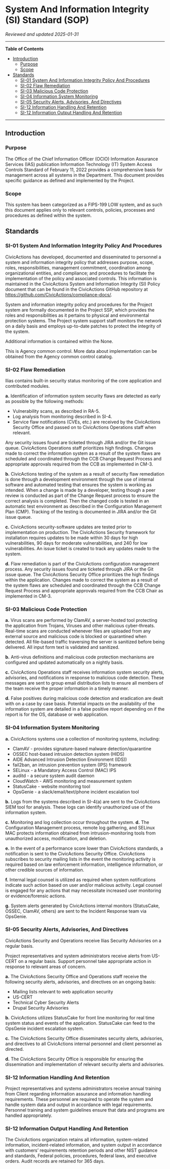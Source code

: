 # System And Information Integrity (SI) Standard (SOP)

*Reviewed and updated 2025-01-31*

----

**Table of Contents**
<!--TOC-->

- [Introduction](#introduction)
  - [Purpose](#purpose)
  - [Scope](#scope)
- [Standards](#standards)
  - [SI-01 System And Information Integrity Policy And Procedures](#si-01-system-and-information-integrity-policy-and-procedures)
  - [SI-02 Flaw Remediation](#si-02-flaw-remediation)
  - [SI-03 Malicious Code Protection](#si-03-malicious-code-protection)
  - [SI-04 Information System Monitoring](#si-04-information-system-monitoring)
  - [SI-05 Security Alerts, Advisories, And Directives](#si-05-security-alerts-advisories-and-directives)
  - [SI-12 Information Handling And Retention](#si-12-information-handling-and-retention)
  - [SI-12 Information Output Handling And Retention](#si-12-information-output-handling-and-retention)

<!--TOC-->

----

## Introduction

### Purpose

The Office of the Chief Information Officer (OCIO) Information Assurance Services (IAS) publication Information Technology (IT) System Access Controls Standard of February 11, 2022 provides a comprehensive basis for management across all systems in the Department. This document provides specific guidance as defined and implemented by the Project.

### Scope

This system has been categorized as a FIPS-199 LOW system, and as such this document applies only to relevant controls, policies, processes and procedures as defined within the system.

## Standards

### SI-01 System And Information Integrity Policy And Procedures

CivicActions has developed, documented and disseminated to personnel a system and information integrity policy that addresses purpose, scope, roles, responsibilities, management commitment, coordination among organizational entities, and compliance; and procedures to facilitate the implementation of the policy and associated controls. This information is maintained in the CivicActions System and Information Integrity (SI) Policy document that can be found in the CivicActions GitHub repository at <https://github.com/CivicActions/compliance-docs/>.


System and information integrity policy and procedures for the Project system are formally documented in the Project SSP, which provides the roles and responsibilities as it pertains to physical and environmental protection systems. The Project system support staff monitors the network on a daily basis and employs up-to-date patches to protect the integrity of the system.

Additional information is contained within the None.

This is Agency common control. More data about implementation can be obtained from the Agency common control catalog.


### SI-02 Flaw Remediation

Ilias contains built-in security status monitoring of the core application and contributed modules.

**a.**	Identification of information system security flaws are detected as early as possible by the following methods:

- Vulnerability scans, as described in RA-5.
- Log analysis from monitoring described in SI-4.
- Service flaw notifications (CVEs, etc.) are received by the
  CivicActions Security Office and passed on to
  CivicActions Operations staff when relevant.

Any security issues found are ticketed through JIRA and/or the Git issue queue. CivicActions Operations staff prioritizes high findings. Changes made to correct the information system as a result of the system flaws are scheduled and coordinated through the CCB Change Request Process and appropriate approvals required from the CCB as implemented in CM-3.

**b.**	CivicActions testing of the system as a result of security flaw remediation is done through a development environment through the use of internal software and automated testing that ensures the system is working as intended. When a change is made by a developer, testing though a peer review is conducted as part of the Change Request process to ensure the correct analysis is completed. Then the changed code is tested in an automatic test environment as described in the Configuration Management Plan (CMP). Tracking of the testing is documented in JIRA and/or the Git issue queue.

**c.**	CivicActions security-software updates are tested prior to implementation on production. The CivicActions Security framework for installation requires updates to be made within 30 days for high vulnerabilities, 90 days for moderate vulnerabilities, and 240 for low vulnerabilities. An issue ticket is created to track any updates made to the system.

**d.**	Flaw remediation is part of the CivicActions configuration management process. Any security issues found are ticketed through JIRA or the Git issue queue. The CivicActions Security Office prioritizes the high findings within the application. Changes made to correct the system as a result of the system flaws are scheduled and coordinated through the CCB Change Request Process and appropriate approvals required from the CCB Chair as implemented in CM-3.

### SI-03 Malicious Code Protection

**a.**	Virus scans are performed by ClamAV, a server-hosted tool protecting the application from Trojans, Viruses and other malicious cyber-threats. Real-time scans are conducted whenever files are uploaded from any external source and malicious code is blocked or quarantined when detected. All file-based traffic traversing the server is sanitized before being delivered. All input form text is validated and sanitized.

**b.**	Anti-virus definitions and malicious code protection mechanisms are configured and updated automatically on a nightly basis.

**c.**	CivicActions Operations staff receives information system security alerts, advisories, and notifications in response to malicious code detection. These messages are sent to group email distribution lists to ensure all members of the team receive the proper information in a timely manner.

**d.**	False positives during malicious code detection and eradication are dealt with on a case by case basis. Potential impacts on the availability of the information system are detailed in a false positive report depending on if the report is for the OS, database or web application.

### SI-04 Information System Monitoring

**a.**	CivicActions systems use a collection of monitoring systems, including:

- ClamAV - provides signature-based malware detection/quarantine
- OSSEC host-based intrusion detection system (HIDS)
- AIDE Advanced Intrusion Detection Environment (IDS))
- fail2ban, an intrusion prevention system (IPS) framework
- SELinux - a Mandatory Access Control (MAC) IPS
- auditd - a secure system audit daemon
- CloudWatch - AWS monitoring and measurement system
- StatusCake - website monitoring tool
- OpsGenie - a slack/email/text/phone incident escalation tool

**b.**	Logs from the systems described in SI-4(a) are sent to the CivicActions SIEM tool for analysis. These logs can identify unauthorized use of the information system.

**c.**	Monitoring and log collection occur throughout the system.
**d.**	The Configuration Management process, remote log gathering, and SELinux MAC protects information obtained from intrusion-monitoring tools from unauthorized access, modification, and deletion.

**e.**	In the event of a performance score lower than CivicActions standards, a notification is sent to the CivicActions Security Office. CivicActions subscribes to security mailing lists in the event the monitoring activity is required based on law enforcement information, intelligence information, or other credible sources of information.

**f.**	Internal legal counsel is utilized as required when system notifications indicate such action based on user and/or malicious activity. Legal counsel is engaged for any actions that may necessitate increased user monitoring or evidence/forensic actions.

**g.**	System alerts generated by CivicActions internal monitors (StatusCake, OSSEC, ClamAV, others) are sent to the Incident Response team via OpsGenie.

### SI-05 Security Alerts, Advisories, And Directives

CivicActions Security and Operations receive Ilias Security Advisories on a regular basis.

Project representatives and system administrators receive alerts from US-CERT on a regular basis. Support personnel take appropriate action in response to relevant areas of concern.


**a.**	The CivicActions Security Office and Operations staff receive the following security alerts, advisories, and directives on an ongoing basis:

- Mailing lists relevant to web application security
- US-CERT
- Technical Cyber Security Alerts
- Drupal Security Advisories

**b.**	CivicActions utilizes StatusCake for front line monitoring for real time system status and events of the application. StatusCake can feed to the OpsGenie incident escalation system.

**c.**	The CivicActions Security Office disseminates security alerts, advisories, and directives to all CivicActions internal personnel and client personnel as directed.

**d.**	The CivicActions Security Office is responsible for ensuring the dissemination and implementation of relevant security alerts and advisories.

### SI-12 Information Handling And Retention

Project representatives and systems administrators receive annual training from Client regarding information assurance and information handling requirements. These personnel are required to operate the system and handle system data and output in accordance with legal requirements. Personnel training and system guidelines ensure that data and programs are handled appropriately.


### SI-12 Information Output Handling And Retention

The CivicActions organization retains all information, system-related information, incident-related information, and system output in accordance with customers’ requirements retention periods and other NIST guidance and standards, Federal policies, procedures, federal laws, and executive orders. Audit records are retained for 365 days.
